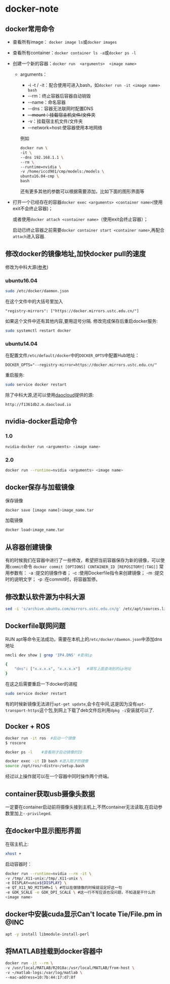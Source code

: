 # docker-note


## docker常用命令

- 查看所有image： `docker image ls`或`docker images`

- 查看所有container：`docker container ls -a`或`docker ps -l`

- 创建一个新的容器：`docker run  <arguments>  <image name>`

  - arguments：
    - -i -t / -it：配合使用可进入bash，如`docker run -it <image name> bash`
    - --rm：终止容器后容器自动销毁
    - --name：命名容器
    - --dns：容器无法联网时配置DNS
    - ~~--mount：挂载宿主机文件/文件夹~~
    - -v：挂载宿主机文件/文件夹
    - --network=host:使容器使用本地网络

    例如

    ```bash
    docker run \
    -it \
    --dns 192.168.1.1 \
    --rm \
    --runtime=nvidia \
    -v /home/iccd901/cmp/models:/models \
    ubuntu16.04-cmp \
    bash
    ```
    还有更多其他的参数可以根据需要添加，比如下面的图形界面等

- 打开一个已经存在的容器``docker exec <arguments> <container name>``(使用exit不会终止容器)；

  或者使用``docker attach <container name>``（使用exit会终止容器）；

  启动已终止容器之前需要``docker container start <container name>``,再配合`attach`进入容器.

## 修改docker的镜像地址,加快docker pull的速度
修改为中科大源([参考](http://mirrors.ustc.edu.cn/help/dockerhub.html))
### ubuntu16.04
```bash
sudo /etc/docker/daemon.json
```
在这个文件中的大括号里加入
```
"registry-mirrors": ["https://docker.mirrors.ustc.edu.cn/"]
```
如果这个文件中还有其他内容,要用逗号分隔.
修改完成保存后重启docker服务:
```bash
sudo systemctl restart docker
```
### ubuntu14.04
在配置文件`/etc/default/docker`中的`DOCKER_OPTS`中配置Hub地址：
```
DOCKER_OPTS="--registry-mirror=https://docker.mirrors.ustc.edu.cn/"
```
重启服务:
```bash
sudo service docker restart
```
除了中科大源,还可以使用[daocloud](https://www.daocloud.io/mirror)提供的源:
```
http://f1361db2.m.daocloud.io
```

## nvidia-docker启动命令

### 1.0

```bash
nvidia-docker run <arguments> <image name>
```

### 2.0

```bash
docker run --runtime=nvidia <arguments> <image name>
```

## docker保存与加载镜像
保存镜像
```bash
docker save [image name]>image_name.tar
```
加载镜像
```bash
docker load<image_name.tar
```

## 从容器创建镜像
有的时候我们在容器中进行了一些修改，希望把当前容器保存为新的镜像，可以使用`commit`命令
`docker commit [OPTIONS] CONTAINER_ID [REPOSITORY[:TAG]]`
常用参数有：
-a :提交的镜像作者；
-c :使用Dockerfile指令来创建镜像；
-m :提交时的说明文字；
-p :在commit时，将容器暂停。

## 修改默认软件源为中科大源

```bash
sed -i 's/archive.ubuntu.com/mirrors.ustc.edu.cn/g' /etc/apt/sources.list
```


## Dockerfile联网问题

RUN apt等命令无法成功，需要在本机上的``/etc/docker/daemon.json``中添加dns地址

```bash
nmcli dev show | grep 'IP4.DNS'	#查询ip
```

```bash
{                                                                          
    "dns": ["x.x.x.x", "x.x.x.x"]	#填写上面查询到的ip地址                      
}
```
在这之后需要重启一下docker的进程
```bash
sudo service docker restart
```
有的时候新镜像无法进行`apt-get update`,会卡在中间,这是因为没有`apt-transport-https`这个包,到网上下载了deb文件后利用`dpkg -i`安装就可以了.


## Docker + ROS

```bash
docker run -it ros	#启动一个镜像
$ roscore
```

```bash
docker ps -l	#查看刚才启动镜像的ID
```

```bash
docker exec -it ID bash	#进入刚才的镜像
source /opt/ros/<distro>/setup.bash
```

经过以上操作就可以在一个容器中同时操作两个终端。

## container获取usb摄像头数据
一定要在container启动前将摄像头接到主机上,不然container无法读取,在启动参数里加上`--privileged`.


## 在docker中显示图形界面
在宿主机上:
```bash
xhost +
```
启动容器时：
```bash
docker run --runtime=nvidia --rm -it \
-v /tmp/.X11-unix:/tmp/.X11-unix \
-e DISPLAY=unix${DISPLAY} \
-e QT_X11_NO_MITSHM=1 \ #可以在做镜像的时候就设定好这一句
-e GDK_SCALE -e GDK_DPI_SCALE \ #这一行不写应该也没问题，不知道是干什么的
<image name>
```



## docker中安装cuda显示Can't locate Tie/File.pm in @INC

```bash
apt -y install libmodule-install-perl
```



## 将MATLAB挂载到docker容器中

```bash
docker run -it --rm \
-v /usr/local/MATLAB/R2018a:/usr/local/MATLAB/from-host \
-v ~/matlab-logs:/var/log/matlab \
--mac-address=10:7b:44:17:d7:8f
```


